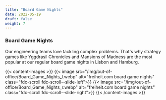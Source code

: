 ```yaml
---
title: "Board Game Nights"
date: 2022-05-19
draft: false
weight: 7
---
```


### Board Game Nights

Our engineering teams love tackling complex problems. That's why strategy games like Yggdrasil Chronicles and Mansions of Madness are the most popular at our regular board game nights in Lisbon and Hamburg.

{{< content-images >}}
    {{< image src="/img/out-of-office/Board_Game_Nights_l.webp" alt="freiheit.com board game nights" class="fdc-scroll fdc-scroll--slide-left">}}
    {{< image src="/img/out-of-office/Board_Game_Nights_r.webp" alt="freiheit.com board game nights" class="fdc-scroll fdc-scroll--slide-right">}}
{{< /content-images >}}
